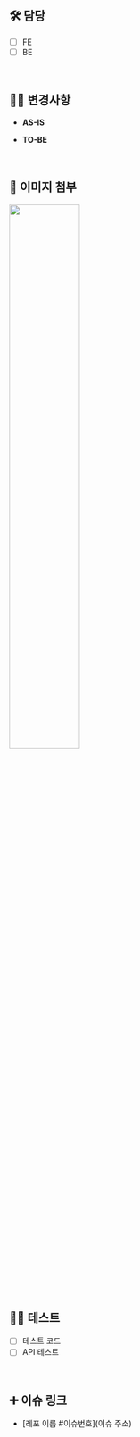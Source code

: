 ## 🛠️ 담당

- [ ] FE
- [ ] BE
<br/>

## 👨‍🔧 변경사항
<!-- 이 PR에서 어떤점들이 변경되었는지 기술해주세요. 가급적이면 as-is, to-be를 활용해서 작성해주세요.  -->
- **AS-IS**

- **TO-BE**
<br/>

## 🎨 이미지 첨부
<!-- 이미지 첨부는 자유 입니다. 하실분은 하시고 안하실 분은 안하셔도 됩니다. -->
<img src="파일주소" width="50%" height="50%"/>
<br/>

## 👨‍💻 테스트
<!-- 본 변경사항이 테스트가 되었는지 기술해주세요 --> 
- [ ] 테스트 코드
- [ ] API 테스트
<br/>

## ➕ 이슈 링크

- [레포 이름 #이슈번호](이슈 주소)

<br/>
